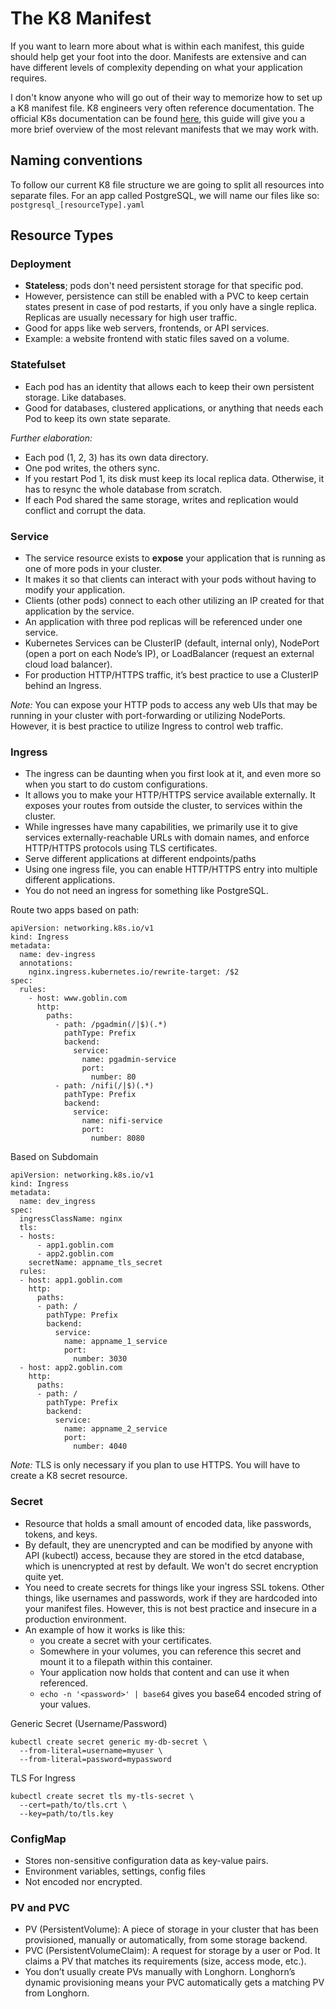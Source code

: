 # The K8 Manifest

If you want to learn more about what is within each manifest, this guide should help get your foot into the door. Manifests are extensive and can have different levels of complexity depending on what your application requires. 

I don't know anyone who will go out of their way to memorize how to set up a K8 manifest file. K8 engineers very often reference documentation. The official K8s documentation can be found [here](https://kubernetes.io/docs/home/), this guide will give you a more brief overview of the most relevant manifests that we may work with.

## Naming conventions
To follow our current K8 file structure we are going to split all resources into separate files. For an app called PostgreSQL, we will name our files like so: `postgresql_[resourceType].yaml`

## Resource Types

### Deployment
- **Stateless**; pods don't need persistent storage for that specific pod.
- However, persistence can still be enabled with a PVC to keep certain states present in case of pod restarts, if you only have a single replica. Replicas are usually necessary for high user traffic.
- Good for apps like web servers, frontends, or API services.
- Example: a website frontend with static files saved on a volume. 
### Statefulset
- Each pod has an identity that allows each to keep their own persistent storage. Like databases.
- Good for databases, clustered applications, or anything that needs each Pod to keep its own state separate.

*Further elaboration:*
- Each pod (1, 2, 3) has its own data directory. 
- One pod writes, the others sync.
- If you restart Pod 1, its disk must keep its local replica data. Otherwise, it has to resync the whole database from scratch.
- If each Pod shared the same storage, writes and replication would conflict and corrupt the data.

### Service 

- The service resource exists to **expose** your application that is running as one of more pods in your cluster.
- It makes it so that clients can interact with your pods without having to modify your application.
- Clients (other pods) connect to each other utilizing an IP created for that application by the service.
- An application with three pod replicas will be referenced under one service.
- Kubernetes Services can be ClusterIP (default, internal only), NodePort (open a port on each Node’s IP), or LoadBalancer (request an external cloud load balancer).
- For production HTTP/HTTPS traffic, it’s best practice to use a ClusterIP behind an Ingress.

*Note:* You can expose your HTTP pods to access any web UIs that may be running in your cluster with port-forwarding or utilizing NodePorts. However, it is best practice to utilize Ingress to control web traffic.

### Ingress

- The ingress can be daunting when you first look at it, and even more so when you start to do custom configurations. 
- It allows you to make your HTTP/HTTPS service available externally. It exposes your routes from outside the cluster, to services within the cluster.
- While ingresses have many capabilities, we primarily use it to give services externally-reachable URLs with domain names, and enforce HTTP/HTTPS protocols using TLS certificates.
- Serve different applications at different endpoints/paths 
- Using one ingress file, you can enable HTTP/HTTPS entry into multiple different applications.
- You do not need an ingress for something like PostgreSQL.

Route two apps based on path:
```
apiVersion: networking.k8s.io/v1
kind: Ingress
metadata:
  name: dev-ingress
  annotations:
    nginx.ingress.kubernetes.io/rewrite-target: /$2
spec:
  rules:
    - host: www.goblin.com
      http:
        paths:
          - path: /pgadmin(/|$)(.*)
            pathType: Prefix
            backend:
              service:
                name: pgadmin-service
                port:
                  number: 80
          - path: /nifi(/|$)(.*)
            pathType: Prefix
            backend:
              service:
                name: nifi-service
                port:
                  number: 8080
```
Based on Subdomain
```
apiVersion: networking.k8s.io/v1
kind: Ingress
metadata:
  name: dev_ingress
spec:
  ingressClassName: nginx
  tls:
  - hosts:
      - app1.goblin.com
      - app2.goblin.com
    secretName: appname_tls_secret
  rules:
  - host: app1.goblin.com
    http:
      paths:
      - path: /
        pathType: Prefix
        backend:
          service:
            name: appname_1_service
            port:
              number: 3030
  - host: app2.goblin.com
    http:
      paths:
      - path: /
        pathType: Prefix
        backend:
          service:
            name: appname_2_service
            port:
              number: 4040
```
*Note:* TLS is only necessary if you plan to use HTTPS. You will have to create a K8 secret resource.

### Secret
- Resource that holds a small amount of encoded data, like passwords, tokens, and keys.
- By default, they are unencrypted and can be modified by anyone with API (kubectl) access, because they are stored in the etcd database, which is unencrypted at rest by default. We won't do secret encryption quite yet.
- You need to create secrets for things like your ingress SSL tokens. Other things, like usernames and passwords, work if they are hardcoded into your manifest files. However, this is not best practice and insecure in a production environment. 
- An example of how it works is like this:
    - you create a secret with your certificates. 
    - Somewhere in your volumes, you can reference this secret and mount it to a filepath within this container. 
    - Your application now holds that content and can use it when referenced.
    - `echo -n '<password>' | base64` gives you base64 encoded string of your values.

Generic Secret (Username/Password)
``` 
kubectl create secret generic my-db-secret \
  --from-literal=username=myuser \
  --from-literal=password=mypassword
  ```
TLS For Ingress
```
kubectl create secret tls my-tls-secret \
  --cert=path/to/tls.crt \
  --key=path/to/tls.key
```

### ConfigMap
- Stores non-sensitive configuration data as key-value pairs.
- Environment variables, settings, config files
- Not encoded nor encrypted.

### PV and PVC
- PV (PersistentVolume): A piece of storage in your cluster that has been provisioned, manually or automatically, from some storage backend.
- PVC (PersistentVolumeClaim): A request for storage by a user or Pod. It claims a PV that matches its requirements (size, access mode, etc.).
- You don’t usually create PVs manually with Longhorn. Longhorn’s dynamic provisioning means your PVC automatically gets a matching PV from Longhorn.

